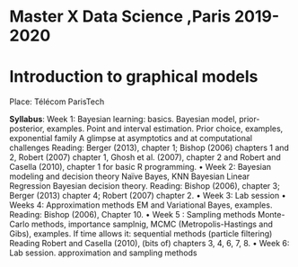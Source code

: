 # Master X Data Science ,Paris 2019-2020

# Introduction to graphical models 



Place: Télécom ParisTech


<b>Syllabus</b>:
Week 1: Bayesian learning: basics.
Bayesian model, prior-posterior, examples.
Point and interval estimation.
Prior choice, examples, exponential family
A glimpse at asymptotics and at computational challenges
Reading: Berger (2013), chapter 1; Bishop (2006) chapters 1 and 2, Robert
(2007) chapter 1, Ghosh et al. (2007), chapter 2 and Robert and Casella (2010),
chapter 1 for basic R programming.
• Week 2: Bayesian modeling and decision theory
Naïve Bayes, KNN
Bayesian Linear Regression
Bayesian decision theory.
Reading: Bishop (2006), chapter 3; Berger (2013) chapter 4; Robert (2007)
chapter 2.
• Week 3: Lab session
• Weeks 4: Approximation methods EM and Variational Bayes, examples.
Reading: Bishop (2006), Chapter 10.
• Week 5 : Sampling methods Monte-Carlo methods, importance samplnig,
MCMC (Metropolis-Hastings and Gibs), examples.
If time allows it: sequential methods (particle filtering)
Reading Robert and Casella (2010), (bits of) chapters 3, 4, 6, 7, 8.
• Week 6: Lab session.
approximation and sampling methods

